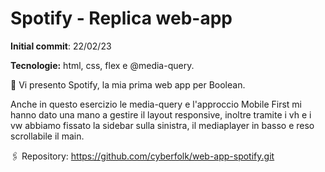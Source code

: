 # Spotify - Replica web-app

**Initial commit**: 22/02/23

**Tecnologie:** html, css, flex e @media-query.

🎵 Vi presento Spotify, la mia prima web app per Boolean.

Anche in questo esercizio le media-query e l'approccio Mobile First mi hanno dato una mano a gestire il layout responsive, inoltre tramite i vh e i vw abbiamo fissato la sidebar sulla sinistra, il mediaplayer in basso e reso scrollabile il main.

🖇️ Repository:
https://github.com/cyberfolk/web-app-spotify.git
